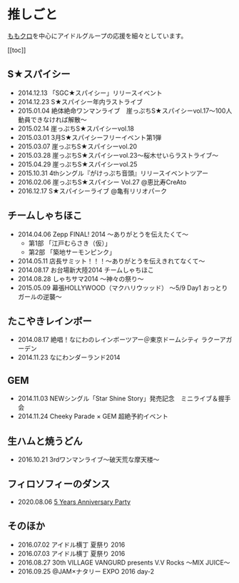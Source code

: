 # 推しごと

[ももクロ](/momoclo/)を中心にアイドルグループの応援を細々としています。

[[toc]]

## S★スパイシー

- 2014.12.13 「SGC★スパイシー」リリースイベント
- 2014.12.23 S★スパイシー年内ラストライブ
- 2015.01.04 絶体絶命ワンマンライブ　崖っぷちS★スパイシーvol.17〜100人動員できなければ解散〜
- 2015.02.14 崖っぷちS★スパイシーvol.18
- 2015.03.01 3月S★スパイシーフリーイベント第1弾
- 2015.03.07 崖っぷちS★スパイシーvol.20
- 2015.03.28 崖っぷちS★スパイシーvol.23～桜木せいらラストライブ～
- 2015.04.29 崖っぷちS★スパイシーvol.25
- 2015.10.31 4thシングル『がけっぷち音頭』リリースイベントツアー
- 2016.02.06 崖っぷちS★スパイシー Vol.27  @恵比寿CreAto
- 2016.12.17 S★スパイシーライブ  @亀有リリオパーク

## チームしゃちほこ

- 2014.04.06 Zepp FINAL! 2014 ～ありがとうを伝えたくて～
  - 第1部 「江戸むらさき（仮）」
  - 第2部 「築地サーモンピンク」
- 2014.05.11 店長サミット！！！～ありがとうを伝えきれてなくて～
- 2014.08.17 お台場新大陸2014 チームしゃちほこ
- 2014.08.28 しゃちサマ2014 〜神々の祭り〜
- 2015.05.09 幕張HOLLYWOOD（マクハリウッッド） 〜5/9 Day1 おっとりガールの逆襲〜

## たこやきレインボー

- 2014.08.17 絶唱！なにわのレインボーツアー＠東京ドームシティ ラクーアガーデン
- 2014.11.23 なにわンダーランド2014

## GEM

- 2014.11.03 NEWシングル「Star Shine Story」発売記念　ミニライブ＆握手会
- 2014.11.24 Cheeky Parade × GEM 超絶予約イベント

## 生ハムと焼うどん

- 2016.10.21 3rdワンマンライブ〜破天荒な摩天楼〜

## フィロソフィーのダンス

- 2020.08.06 [5 Years Anniversary Party](https://danceforphilosophy-fc.com/3009932544/)

## そのほか

- 2016.07.02 アイドル横丁 夏祭り 2016
- 2016.07.03 アイドル横丁 夏祭り 2016
- 2016.08.27 30th VILLAGE VANGURD presents V.V Rocks ～MIX JUICE～
- 2016.09.25 @JAM×ナタリー EXPO 2016 day-2
